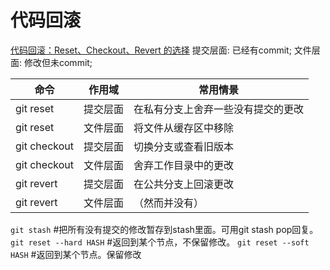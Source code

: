 # 

# 代码回滚
[代码回滚：Reset、Checkout、Revert 的选择](https://github.com/geeeeeeeeek/git-recipes/wiki/5.2-%E4%BB%A3%E7%A0%81%E5%9B%9E%E6%BB%9A%EF%BC%9AReset%E3%80%81Checkout%E3%80%81Revert-%E7%9A%84%E9%80%89%E6%8B%A9)
提交层面: 已经有commit; 文件层面: 修改但未commit;

| 命令         | 作用域   | 常用情景                           |
|--------------|----------|------------------------------------|
| git reset    | 提交层面 | 在私有分支上舍弃一些没有提交的更改 |
| git reset    | 文件层面 | 将文件从缓存区中移除               |
| git checkout | 提交层面 | 切换分支或查看旧版本               |
| git checkout | 文件层面 | 舍弃工作目录中的更改               |
| git revert   | 提交层面 | 在公共分支上回滚更改               |
| git revert   | 文件层面 | （然而并没有）                     |

`git stash` #把所有没有提交的修改暂存到stash里面。可用git stash pop回复。
`git reset --hard HASH` #返回到某个节点，不保留修改。
`git reset --soft HASH` #返回到某个节点。保留修改
